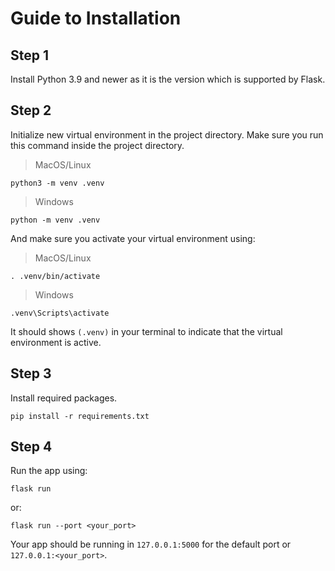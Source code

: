 # Guide to Installation
## Step 1

Install Python 3.9 and newer as it is the version which is supported by Flask.

## Step 2
Initialize new virtual environment in the project directory. Make sure you run this command inside the project directory.
> MacOS/Linux

    python3 -m venv .venv

> Windows

    python -m venv .venv

And make sure you activate your virtual environment using:
> MacOS/Linux

    . .venv/bin/activate

> Windows

    .venv\Scripts\activate

It should shows `(.venv)` in your terminal to indicate that the virtual environment is active.
## Step 3

Install required packages.

    pip install -r requirements.txt

## Step 4
Run the app using:

    flask run
or:

    flask run --port <your_port>
Your app should be running in `127.0.0.1:5000` for the default port or `127.0.0.1:<your_port>`.